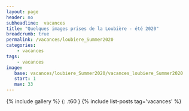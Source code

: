 ```yaml
---
layout: page
header: no
subheadline:  vacances
title: "Quelques images prises de la Loubière - été 2020"
breadcrumb: true
permalink: /vacances/loubiere_Summer2020
categories:
    - vacances
tags:
    - vacances
image:
   base: vacances/loubiere_Summer2020/vacances_loubiere_Summer2020
   start: 1
   max: 33
---
```

{% include gallery %}
{: .t60 }
{% include list-posts tag='vacances' %}
